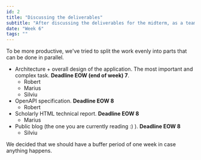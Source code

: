 ```yaml
---
id: 2
title: "Discussing the deliverables"
subtitle: "After discussing the deliverables for the midterm, as a team, we scheduled a plan and designed responsibilities so that we have everything done by the given deadline."
date: "Week 6"
tags: ""
---
```


To be more productive, we've tried to split the work evenly into parts that can be done in parallel.
* Architecture + overall design of the application. The most important and complex task. **Deadline EOW (end of week)  7**.
  * Robert
  * Marius
  * Silviu
* OpenAPI specification. **Deadline EOW 8**
  * Robert
* Scholarly HTML technical report. **Deadline EOW 8**
  * Marius
* Public blog (the one you are currently reading :) ). **Deadline EOW 8**
  * Silviu

We decided that we should have a buffer period of one week in case anything happens.
